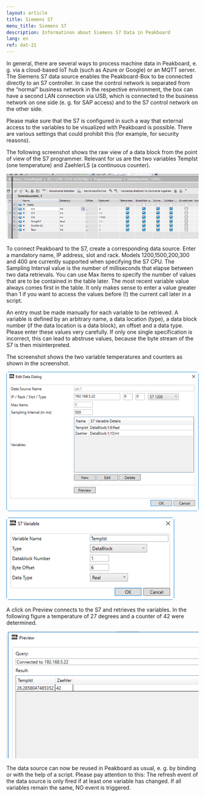 ```yaml
---
layout: article
title: Siemens S7
menu_title: Siemens S7
description: Informatinon about Siemens S7 Data in Peakboard
lang: en
ref: dat-21
---
```

In general, there are several ways to process machine data in Peakboard, e. g. via a cloud-based IoT hub (such as Azure or Google) or an MQTT server. The Siemens S7 data source enables the Peakboard-Box to be connected directly to an S7 controller. In case the control network is separated from the “normal” business network in the respective environment, the box can have a second LAN connection via USB, which is connected to the business network on one side (e. g. for SAP access) and to the S7 control network on the other side.

Please make sure that the S7 is configured in such a way that external access to the variables to be visualized with Peakboard is possible. There are various settings that could prohibit this (for example, for security reasons).

The following screenshot shows the raw view of a data block from the point of view of the S7 programmer. Relevant for us are the two variables TempIst (one temperature) and ZaehlerLS (a continuous counter).

![image_1](/assets/images/Data_Sources/Siemens_S7/DatenquellenS701.png)

To connect Peakboard to the S7, create a corresponding data source. Enter a mandatory name, IP address, slot and rack. Models 1200,1500,200,300 and 400 are currently supported when specifying the S7 CPU. The Sampling Interval value is the number of milliseconds that elapse between two data retrievals. You can use Max Items to specify the number of values that are to be contained in the table later. The most recent variable value always comes first in the table. It only makes sense to enter a value greater than 1 if you want to access the values before (!) the current call later in a script.

An entry must be made manually for each variable to be retrieved. A variable is defined by an arbitrary name, a data location (type), a data block number (if the data location is a data block), an offset and a data type. Please enter these values very carefully. If only one single specification is incorrect, this can lead to abstruse values, because the byte stream of the S7 is then misinterpreted.

The screenshot shows the two variable temperatures and counters as shown in the screenshot.

![image_1](/assets/images/Data_Sources/Siemens_S7/DatenquellenS702.png)

![image_1](/assets/images/Data_Sources/Siemens_S7/DatenquellenS703.png)

A click on Preview connects to the S7 and retrieves the variables. In the following figure a temperature of 27 degrees and a counter of 42 were determined.

![image_1](/assets/images/Data_Sources/Siemens_S7/DatenquellenS704.png)

The data source can now be reused in Peakboard as usual, e. g. by binding or with the help of a script. Please pay attention to this: The refresh event of the data source is only fired if at least one variable has changed. If all variables remain the same, NO event is triggered.
